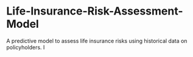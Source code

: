 # Life-Insurance-Risk-Assessment-Model
A predictive model to assess life insurance risks using historical data on policyholders. I
